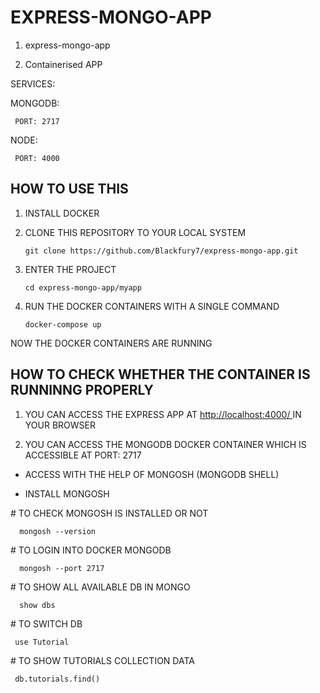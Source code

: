 # EXPRESS-MONGO-APP

1. express-mongo-app 

2. Containerised APP 


 SERVICES:
 
   MONGODB:
   
     PORT: 2717
     
   NODE:
   
     PORT: 4000
     

## HOW TO USE THIS

1. INSTALL DOCKER

2. CLONE THIS REPOSITORY TO YOUR LOCAL SYSTEM

       git clone https://github.com/Blackfury7/express-mongo-app.git
 
3. ENTER THE PROJECT
      
       cd express-mongo-app/myapp
 
4. RUN THE DOCKER CONTAINERS WITH A SINGLE COMMAND
 
       docker-compose up
       
       

NOW THE DOCKER CONTAINERS ARE RUNNING



## HOW TO CHECK WHETHER THE CONTAINER IS RUNNINNG PROPERLY

1. YOU CAN ACCESS THE EXPRESS APP AT <a href="http://localhost:4000/" target="_blank"> http://localhost:4000/ </a> IN YOUR BROWSER

2. YOU CAN ACCESS THE MONGODB DOCKER CONTAINER WHICH IS ACCESSIBLE AT PORT: 2717

 - ACCESS WITH THE HELP OF MONGOSH (MONGODB SHELL)
 
  - INSTALL MONGOSH
  
  \# TO CHECK MONGOSH IS INSTALLED OR NOT
      
      mongosh --version
      
   \# TO LOGIN INTO DOCKER MONGODB
   
      mongosh --port 2717
   
   \# TO SHOW ALL AVAILABLE DB IN MONGO
        
      show dbs
      
  \# TO SWITCH DB
     
     use Tutorial
     
  \# TO SHOW TUTORIALS COLLECTION DATA
   
     db.tutorials.find()
  
